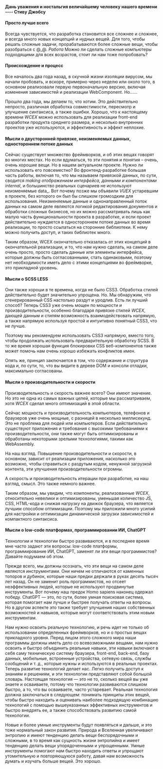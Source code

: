 <!--DESC: {icon:{name:"lightbulb_circle",pkg:"mdi",type:"filled"},id:4} -->
<p align=center><svg width=8em src="@/@wcex/doc/assets/jobs.svg" ></svg></p>

#### Дань уважения и ностальгия величайшему человеку нашего времени ---- Стиву Джобсу

#### Просто лучше всего

Всегда чувствуется, что разработка становится все сложнее и сложнее, и всегда много новых концепций и нудных вещей. Для того, чтобы решать сложные задачи, прорабатываются более сложные вещи, чтобы разобраться с @\_@.
_Работа_ Можно ли сделать сложные компьютеры подходящими для всех возрастов, стоит ли нам тоже попробовать?

#### Происхождение и процесс

Все началось два года назад, в скучной жизни изоляции вирусом, мы начали пробовать, и вскоре, примерно через неделю или около того, в основном реализовали первую первоначальную версию, включая изменения зависимостей и реализации WebComponent. Но......

Прошло два года, мы делаем то, что хотим. Это действительно непросто, различная обработка совместимости, пересмотр и улучшение синтаксиса, а также ошибки. Хорошо, что к настоящему времени _WCEX_ можно использовать для реализации front-end разработки продукта среднего размера, и несколько внутренних проектов уже используются, и эффективность и эффект неплохие.

#### Мысли о двусторонней привязке, неизменяемых данных, одностороннем потоке данных

Сейчас существует множество фреймворков, и об этих вещах говорят во многих местах. Но если вдуматься, то эти понятия и понятия – очень, очень хорошие вещи. Но в нашем актуальном проекте. Нужно ли использовать его повсеместно?
Во фронтенд-разработке большая часть работы, включая то, что мы называем привязкой данных, по сути, сводится _making отображением интерфейса, данными и компонентами internal_, и большинство реальных сценариев не используют неизменяемые data_.
Вот почему позже мы объявили _VUEX_ устаревшим в проекте, без которого он был бы слишком громоздким для использования. Неизменяемые данные и однонаправленный поток данных на самом деле являются логикой редактирования документов и обработки сложных бизнесов, но их можно рассматривать лишь как малую часть функциональности проекта в разработке, и если проект действительно нуждается в одностороннем потоке данных во время реализации, то просто ссылаться на сторонние библиотеки. К нему можно получить доступ, и таких библиотек много.

Таким образом, WCEX окончательно отказалась от этих концепций в окончательной реализации, и то, что нам нужно сделать, на самом деле очень просто, просто сделать данные или элементы интерфейса, которые должны быть согласованными, стать одинаковыми, поэтому нет необходимости иметь дело с этими концепциями во фреймворке, это прикладной уровень.

#### Мысли о SCSS LESS

Они также хороши в те времена, когда не было CSS3. Обработка стилей действительно будет значительно упрощена.
Но. Мы обнаружим, что сгенерированный CSS настолько раздут и уродлив. Есть ли лучший способ?
Теперь CSS3 уже очень мощен по мощности и производительности, особенно благодаря привязке стилей _WCEX_, дающей данным и стилям возможность взаимодействовать напрямую, а также напрямую используя простой и интуитивно понятный CSS3, что не лучше.

Поэтому мы рекомендуем использовать CSS3 напрямую, вместо того, чтобы продолжать использовать предварительную обработку SCSS. В то же время хорошая функция блокировки CSS веб-компонентов также может помочь нам очень хорошо избежать конфликтов имен.

Опять же, принцип заключается в том, что содержание и структура кода и, по сути, то, что вы видите в дереве DOM и консоли отладки, максимально согласованы.

#### Мысли о производительности и скорости

Производительность и скорость важнее всего? Они имеют значение. Но это не одна из самых важных целей, которые мы рассматриваем, хотя _WCEX_ сделал много оптимизаций в этой области.

Сейчас мощность и производительность компьютеров, телефонов и браузеров уже очень мощные, с разницей в несколько миллисекунд. Это не проблема для людей или компьютеров. Если действительно существуют приложения и требования с высокими требованиями к производительности, они также могут быть оптимизированы и обработаны некоторыми зрелыми технологиями, такими как WebAssembly.

На наш взгляд. Повышение производительности и скорости, в основном, зависит от реализации приложения, насколько это возможно, чтобы справиться с раздутым кодом, ненужной загрузкой контента, эти улучшения производительности огромны.

А скорость и производительность итерации при разработке, на наш взгляд, смысл. Это также немного важнее.

Таким образом, мы увидим, что компоненты, реализованные _WCEX_, относительно невелики и оптимизированы, уменьшая количество JS, CSS, HTML-кода и снижая нагрузку на движок браузера, что является лучшим способом оптимизации. Поэтому мы приложили много усилий для настройки и оптимизации динамической загрузки зависимостей и компактного синтаксиса.

#### Мысли о low-code платформах, программировании ИИ, ChatGPT

Технологии и технологии быстро развиваются, и в последнее время мне часто задают эти вопросы: low-code платформы, программирование ИИ, ChatGPT, заменят ли эти вещи программистов? Давайте подумаем об этом.

Прежде всего, мы должны осознать, что эти вещи на самом деле являются инструментами. Они ничем не отличаются от каменных топоров и дубинок, которые наши предки держали в руках десять тысяч лет назад. Он не заменит роль программистов, но отсеет неэффективных людей, которые не используют продвинутые инструменты. Вот почему наш предок Homo sapiens наконец одержал победу. ChatGPT — это, по сути, более умная поисковая система, которая помогает нам лучше и быстрее получать ответы на вопросы. Но в другом аспекте это также требует улучшения наших собственных возможностей и навыков, которые могут соответствовать этим новым инструментам.

Нам нужно освоить реальную технологию, и речь идет не только об использовании определенных фреймворков, но и о простых вещах прикладного уровня. Перед лицом этого сложного мира наши программы должны иметь дело со всевозможными вещами, нам нужно освоить и быстро объединить реальные навыки, эти навыки включают в себя саму техническую систему браузера, front-end, back-end, базу данных, мобильные, встроенные устройства, сетевую связь, службы сообщений и т. д., которые нужны и используются в реальных проектах. Теперь развитие технологий делает нас. Легко получить доступ к знаниям и решениям, и эти технологии представляют собой большой словарь. Настоящая технология — это не то, сколько вещей вы уже знаете и осваиваете, потому что технологии развиваются слишком быстро, а то, что вы осваиваете, часто устаревает. Реальная технология должна заключаться в следующем: понимать принципы этих вещей, чтобы быстро находить и оценивать наиболее подходящую комбинацию технологий с помощью вышеуказанных эффективных инструментов и быстро внедрять ее, а также способствовать развитию самой технологии.

Новые и более умные инструменты будут появляться и дальше, и это тоже нормальный закон развития. Природа и Вселенная увеличивают энтропию и имеют тенденцию делать вещи беспорядочными и сложными, в то время как сущность жизни энтропийна и имеет тенденцию делать вещи упорядоченными и упрощенными. Умные инструменты помогают нам быстро находить ответы и упрощают утомительную и повторяющуюся работу, давая нам возможность думать и изучать больше вещей. Это хорошо.
